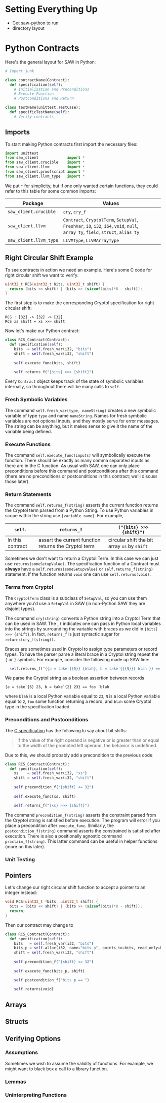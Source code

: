 # Setting Everything Up

- Get saw-python to run
- directory layout

# Python Contracts

Here's the general layout for SAW in Python:

```python
# Import junk

class contractName(Contract):
  def specification(self):
    # Initialization and Preconditions
    # Execute Function
    # Postconditions and Return

class testName(unittest.TestCase):
  def specificTestName(self):
    # Verify contracts
```

## Imports

To start making Python contracts first import the necessary files:

```python
import unittest
from saw_client             import *
from saw_client.crucible    import * 
from saw_client.llvm        import * 
from saw_client.proofscript import *
from saw_client.llvm_type   import * 
```

We put `*` for simplicity, but if one only wanted certain functions, they could refer to this table for some common imports:

|Package | Values |
|---------------------|--------|
|`saw_client.crucible`| `cry`, `cry_f`|
|`saw_client.llvm`    | `Contract`, `CryptolTerm`, `SetupVal`, `FreshVar`, `i8`, `i32`, `i64`, `void`, `null`, `array_ty`, `field`, `struct`, `alias_ty` |
|`saw_client.llvm_type` | `LLVMType`, `LLVMArrayType` |

## Right Circular Shift Example

To see contracts in action we need an example. Here's some C code for right circular shift we want to verify:

```C
uint32_t RCS(uint32_t bits, uint32_t shift) {
  return (bits << shift) | (bits >> (sizeof(bits)*8 - shift));
}
```

The first step is to make the corresponding Cryptol specification for right circular shift:

```cryptol
RCS : [32] -> [32] -> [32]
RCS xs shift = xs >>> shift
```

Now let's make our Python contract:

```python
class RCS_Contract(Contract):
  def specification(self):
    bits  = self.fresh_var(i32, "bits") 
    shift = self.fresh_var(i32, "shift")
    
    self.execute_func(bits, shift)

    self.returns_f("{bits} >>> {shift}")
```

Every `Contract` object keeps track of the state of symbolic variables internally, so throughout there will be many calls to `self`. 

### Fresh Symbolic Variables

The command `self.fresh_var(type, nameString)` creates a new symbolic variable of type `type` and name `nameString`. Names for fresh symbolic variables
are not optional inputs, and they mostly serve for error messages. The string can be anything, but it makes sense to give it the name of the variable being defined. 

### Execute Functions
The command `self.execute_func(inputs)` will symbolically execute the function. There should be exactly as many comma separated inputs as there are 
in the C function. As usual with SAW, one can only place preconditions before this command and postconditions after this command 
(there are no preconditions or postconditions in this contract; we'll discuss those later).

### Return Statements
The command `self.returns_f(string)` asserts the current function returns the Cryptol term parsed from a Python String. To use Python variables in scope within the string use 
`{variable_name}`. For example,

|`self.`|`returns_f`|`("{bits} >>> {shift}")`|
|-------|-----------|---------------------|
|In this contract| assert the current function returns the Cryptol term | circular shift the bit array `xs` by `shift`|

Sometimes we don't want to return a Cryptol Term. In this case we can just use `returns(someSetupValue)`. The specification function of a Contract must
**always** have a `self.returns(someSetupValue)` or `self.returns_f(string)` statement. If the function returns `void` one can use `self.returns(void)`.

### Terms from Cryptol
The `CryptolTerm` class is a subclass of `SetupVal`, so you can use them anywhere you'd use a `SetupVal` in SAW (in non-Python SAW they are disjoint types).

The command `cry(string)` converts a Python string into a Cryptol Term that can be used in SAW. The `_f` indicates one can pass in Python local variables into the strings by surrounding
the variable with braces as we did in `{bits} >>> {shift}`. In fact, `returns_f` is just syntactic sugar for `returns(cry_f(string))`.

Braces are sometimes used in Cryptol to assign type parameters or record types. To have the parser parse a literal brace in a Cryptol string repeat the `{` or `}` symbols.
For example, consider the following made up SAW line:

```python
  self.returns_f("{{a = take`{{5}} {blah}, b = take`{{{N}}} blah }} == foo `blah")
```

We parse the Cryptol string as a boolean assertion between records

```cryptol
{a = take`{5} 23, b = take`{2} 23} == foo `blah
```

where `blah` is a local Python variable equal to `23`, `N` is a local Python variable equal to `2`, `foo` some function returning a record, and `blah` some 
Cryptol type in the specification loaded.

### Preconditions and Postconditions

The [C specification](https://www.open-std.org/jtc1/sc22/wg14/www/docs/n1256.pdf) has the following to say about bit shifts:

> If the value of the right operand is negative or is
> greater than or equal to the width of the promoted left operand, the behavior is undefined.

Due to this, we should probably add a precondition to the previous code:

```python
class RCS_Contract(Contract):
  def specification(self):
    xs    = self.fresh_var(i32, "xs") 
    shift = self.fresh_var(i32, "shift")
    
    self.precondition_f("{shift} <= 32")
    
    self.execute_func(xs, shift)

    self.returns_f("{xs} >>> {shift}")
```

The command `precondition_f(string)` asserts the constraint parsed from the Cryptol string is satisfied before execution. The program will error if you place a 
precondition after `execute_func`. Similarly, the `postcondition_f(string)` command asserts the constrained is satisfied after execution. There is also a
positionally agnostic command `proclaim_f(string)`. This latter command can be useful in helper functions (more on this later).

### Unit Testing

<insert example of verification>

## Pointers

Let's change our right circular shift function to accept a pointer to an integer instead:

```C
void RCS(uint32_t *bits, uint32_t shift) {
  bits = (bits << shift) | (bits >> (sizeof(bits)*8 - shift));
  return;
}
```

Then our contract may change to

```python
class RCS_Contract(Contract):
  def specification(self):
    bits   = self.fresh_var(i32, "bits")
    bits_p = self.alloc(i32, name="bits_p", points_to=bits, read_only=False) 
    shift = self.fresh_var(i32, "shift")
    
    self.precondition_f("{shift} <= 32")
    
    self.execute_func(bits_p, shift)

    self.postcondition_f("bits_p == ")
    
    self.returns(void)
```

## Arrays

## Structs

## Verifying Options

### Assumptions

Sometimes we wish to assume the validity of functions. For example, we might want to black box a call to a library function. 

### Lemmas

### Uninterpreting Functions
